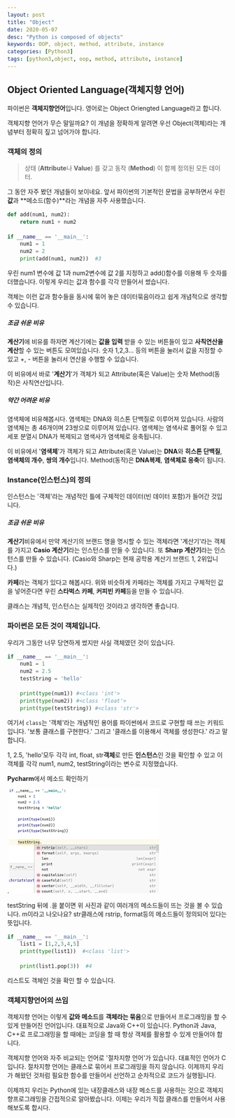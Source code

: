 ```yaml
---
layout: post
title: "Object"
date: 2020-05-07
desc: "Python is composed of objects"
keywords: OOP, object, method, attribute, instance
categories: [Python3]
tags: [python3,object, oop, method, attribute, instance]
---
```


## Object Oriented Language(객체지향 언어)

파이썬은 **객체지향언어**입니다. 영어로는 Object Oriengted Language라고 합니다. 

객체지향 언어가 무슨 말일까요? 이 개념을 정확하게 알려면 우선 Object(객체)라는 개념부터 정확히 짚고 넘어가야 합니다. 

### 객체의 정의

> 상태 (**Attribute**나 **Value**) 를 갖고 동작 (**Method**) 이 함께 정의된 모든 데이터.

그 동안 자주 봤던 개념들이 보이네요. 앞서 파이썬의 기본적인 문법을 공부하면서 우린 **값**과 **메소드(함수)**라는 개념을 자주 사용했습니다.

~~~python
def add(num1, num2):
    return num1 + num2

if __name__ == '__main__':
    num1 = 1
    num2 = 2
    print(add(num1, num2))  #3
~~~

 우린 num1 변수에 값 1과 num2변수에 값 2를 지정하고 add()함수를 이용해  두 숫자를 더했습니다. 이렇게 우리는 값과 함수를 각각 만들어서 썼습니다. 

 객체는 이런 값과 함수들을 동시에 묶어 놓은 데이터묶음이라고 쉽게 개념적으로 생각할 수 있습니다.



##### 조금 쉬운 비유 

**계산기**에 비유를 하자면 계산기에는 **값을 입력** 받을 수 있는 버튼들이 있고 **사칙연산을 계산**할 수 있는 버튼도 모여있습니다.  숫자 1,2,3... 등의 버튼을 눌러서 값을 지정할 수 있고 +, - 버튼을 눌러서 연산을 수행할 수 있습니다. 

 이 비유에서  바로 '**계산기**'가 객체가 되고 Attribute(혹은 Value)는 숫자 Method(동작)은 사칙연산입니다.  



##### 약간 어려운 비유

염색체에 비유해봅시다. 염색체는 DNA와 히스톤 단백질로 이루어져 있습니다. 사람의 염색체는 총 46개이며 23쌍으로 이루어져 있습니다. 염색체는 염색사로 풀어질 수 있고 세포 분열시 DNA가 복제되고 염색사가 염색체로 응축됩니다. 

 이 비유에서 '**염색체**'가 객체가 되고 Attribute(혹은 Value)는 **DNA**와 **히스톤 단백질**, **염색체의 개수**, **쌍의 개수**입니다. Method(동작)은 **DNA복제**, **염색체로 응축**이 됩니다. 



### Instance(인스턴스)의 정의

인스턴스는 '객체'라는 개념적인 틀에 구체적인 데이터(빈 데이터 포함)가 들어간 것입니다. 

##### 조금 쉬운 비유

**계산기**비유에서 만약 계산기의 브랜드 명을 명시할 수 있는 객체라면 '계산기'라는 객체를 가지고 **Casio 계산기**라는 인스턴스를 만들 수 있습니다. 또 **Sharp 계산기**라는 인스턴스를 만들 수 있습니다. (Casio와 Sharp는 현재 공학용 계산기 브랜드 1, 2위입니다.)



**카페**라는 객체가 있다고 해봅시다. 위와 비슷하게 카페라는 객체를 가지고 구체적인 값을 넣어준다면 우린 **스타벅스 카페**, **커피빈 카페**등을 만들 수 있습니다. 



클래스는 개념적, 인스턴스는 실제적인 것이라고 생각하면 좋습니다. 



### **파이썬은 모든 것이 객체입니다.** 

 우리가 그동안 너무 당연하게 썼지만 사실 객체였던 것이 있습니다. 

~~~python
if __name__ == '__main__':
    num1 = 1
    num2 = 2.5
    testString = 'hello'
    
    print(type(num1)) #<class 'int'>
    print(type(num2)) #<class 'float'>
    print(type(testString)) #<class 'str'>
~~~

여기서 `class`는 '객체'라는 개념적인 용어를 파이썬에서 코드로 구현할 때 쓰는 키워드입니다. '보통 클래스를 구현한다.' 그리고 '클래스를 이용해서 객체를 생성한다.' 라고 말합니다. 

1, 2.5, 'hello'모두 각각 int, float, str**객체**로 만든 **인스턴스**인 것을 확인할 수 있고 이 객체를 각각 num1, num2, testString이라는 변수로 지정했습니다. 

 

**Pycharm**에서 메소드 확인하기

.![strMethod](/static/assets/img/blog/python3/04BasicClass/strMethod.png)

testString 뒤에 .을 붙이면 위 사진과 같이 여러개의 메소드들이 뜨는 것을 볼 수 있습니다. m이라고 나오나요? str클래스에 rstrip, format등의 메소드들이 정의되어 있다는 뜻입니다.



~~~python
if __name__ == '__main__':
    list1 = [1,2,3,4,5]
    print(type(list1))  #<class 'list'>
    
    print(list1.pop(3))  #4
~~~

리스트도 객체인 것을 확인 할 수 있습니다.





### 객체지향언어의 쓰임

객체지향 언어는 이렇게 **값와 메소드**를 **객체라는 묶음**으로 만들어서 프로그래밍을 할 수 있게 만들어진 언어입니다. 대표적으로 Java와 C++이 있습니다. Python과 Java, C++로 프로그래밍을 할 때에는 코딩을 할 때 항상 객체를 활용할 수 있게 만들어야 합니다. 

객체지향 언어와 자주 비교되는 언어로 '절차지향 언어'가 있습니다. 대표적인 언어가 C입니다. 절차지향 언어는 클래스로 묶어서 프로그래밍을 하지 않습니다. 이제까지 우리가 해왔던 것처럼 필요한 함수를 만들어서 선언하고 순차적으로 코드가 실행됩니다.  

 이제까지 우리는 Python에 있는 내장클래스와 내장 메소드를 사용하는 것으로 객체지향프로그래밍을 간접적으로 알아봤습니다. 이제는 우리가 직접 클래스를 만들어서 사용해보도록 합시다. 

